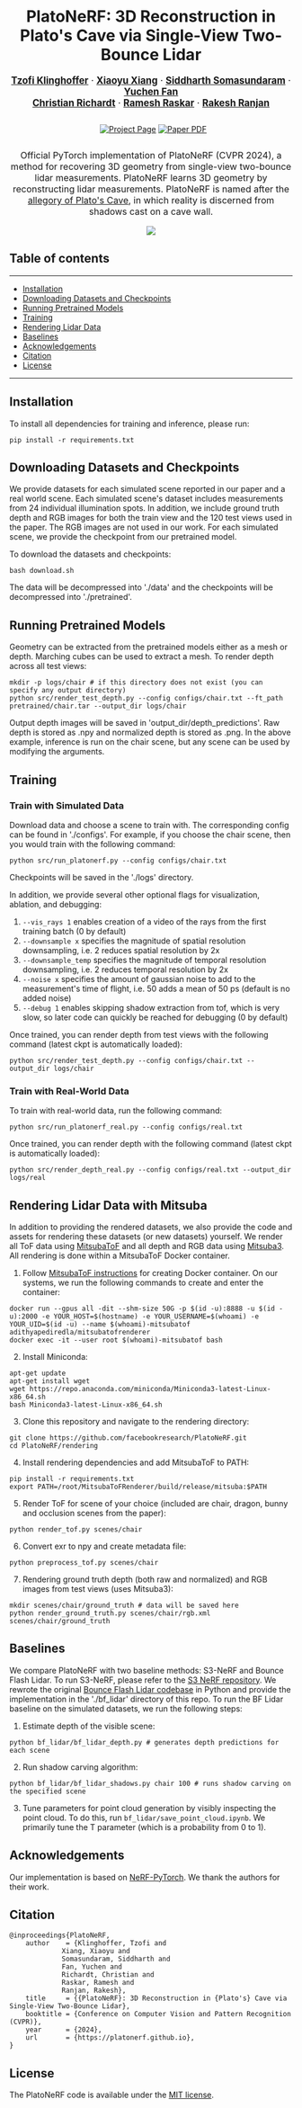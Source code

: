 <div align="center">
  <h1>PlatoNeRF: 3D Reconstruction in Plato's Cave via Single-View Two-Bounce Lidar</h1>

  <p style="font-size:1.2em">
    <a href="https://tzofi.github.io/"><strong>Tzofi Klinghoffer</strong></a> ·
    <a href="https://engineering.purdue.edu/people/xiaoyu.xiang.1"><strong>Xiaoyu Xiang</strong></a> ·
    <a href="https://sidsoma.github.io/"><strong>Siddharth Somasundaram</strong></a> ·
    <a href="https://ychfan.github.io/"><strong>Yuchen Fan</strong></a><br> 
    <a href="https://richardt.name/"><strong>Christian Richardt</strong></a> · 
    <a href="https://www.media.mit.edu/people/raskar/overview/"><strong>Ramesh Raskar</strong></a> ·
    <a href=""><strong>Rakesh Ranjan</strong></a>
  </p>

  <p align="center" style="margin: 2em auto;">
    <a href='https://platonerf.github.io' style='padding-left: 0.5rem;'><img src='https://img.shields.io/badge/PlatoNeRF-Project_page-orange?style=flat&logo=googlechrome&logoColor=orange' alt='Project Page'></a>
    <a href='https://arxiv.org/abs/2312.14239'><img src='https://img.shields.io/badge/arXiv-Paper_PDF-red?style=flat&logo=arXiv&logoColor=green' alt='Paper PDF'></a>
  </p>

  <p align="center" style="font-size:16px">Official PyTorch implementation of PlatoNeRF (CVPR 2024), a method for recovering 3D geometry from single-view two-bounce lidar measurements. PlatoNeRF learns 3D geometry by reconstructing lidar measurements. PlatoNeRF is named after the <a href="https://en.wikipedia.org/wiki/Allegory_of_the_cave">allegory of Plato's Cave</a>, in which reality is discerned from shadows cast on a cave wall.</p>
  <p align="center">
    <img src="media/teaser.gif" />
  </p>
</div>

## Table of contents
-----
  * [Installation](#Installation)
  * [Downloading Datasets and Checkpoints](#downloading-datasets-and-checkpoints)
  * [Running Pretrained Models](#running-pretrained-models)
  * [Training](#Training)
  * [Rendering Lidar Data](#rendering-lidar-data-with-mitsuba)
  * [Baselines](#Baselines)
  * [Acknowledgements](#Acknowledgements)
  * [Citation](#Citation)
  * [License](#License)
------

## Installation

To install all dependencies for training and inference, please run:

```
pip install -r requirements.txt
```

## Downloading Datasets and Checkpoints

We provide datasets for each simulated scene reported in our paper and a real world scene. Each simulated scene's dataset includes measurements from 24 individual illumination spots. In addition, we include ground truth depth and RGB images for both the train view and the 120 test views used in the paper. The RGB images are not used in our work. For each simulated scene, we provide the checkpoint from our pretrained model.

To download the datasets and checkpoints:

```
bash download.sh
```

The data will be decompressed into './data' and the checkpoints will be decompressed into './pretrained'.

## Running Pretrained Models

Geometry can be extracted from the pretrained models either as a mesh or depth. Marching cubes can be used to extract a mesh. To render depth across all test views:

```
mkdir -p logs/chair # if this directory does not exist (you can specify any output directory)
python src/render_test_depth.py --config configs/chair.txt --ft_path pretrained/chair.tar --output_dir logs/chair
```

Output depth images will be saved in 'output\_dir/depth\_predictions'. Raw depth is stored as .npy and normalized depth is stored as .png. In the above example, inference is run on the chair scene, but any scene can be used by modifying the arguments.

## Training

### Train with Simulated Data

Download data and choose a scene to train with. The corresponding config can be found in './configs'. For example, if you choose the chair scene, then you would train with the following command:

```
python src/run_platonerf.py --config configs/chair.txt
```

Checkpoints will be saved in the './logs' directory.

In addition, we provide several other optional flags for visualization, ablation, and debugging:

1. `--vis_rays 1` enables creation of a video of the rays from the first training batch (0 by default)
2. `--downsample x` specifies the magnitude of spatial resolution downsampling, i.e. 2 reduces spatial resolution by 2x 
3. `--downsample_temp` specifies the magnitude of temporal resolution downsampling, i.e. 2 reduces temporal resolution by 2x
4. `--noise x` specifies the amount of gaussian noise to add to the measurement's time of flight, i.e. 50 adds a mean of 50 ps (default is no added noise)
4. `--debug 1` enables skipping shadow extraction from tof, which is very slow, so later code can quickly be reached for debugging (0 by default)

Once trained, you can render depth from test views with the following command (latest ckpt is automatically loaded):

```
python src/render_test_depth.py --config configs/chair.txt --output_dir logs/chair
```

### Train with Real-World Data

To train with real-world data, run the following command:

```
python src/run_platonerf_real.py --config configs/real.txt
```

Once trained, you can render depth with the following command (latest ckpt is automatically loaded):

```
python src/render_depth_real.py --config configs/real.txt --output_dir logs/real
```

## Rendering Lidar Data with Mitsuba

In addition to providing the rendered datasets, we also provide the code and assets for rendering these datasets (or new datasets) yourself. We render all ToF data using [MitsubaToF](https://github.com/cmu-ci-lab/MitsubaToFRenderer) and all depth and RGB data using [Mitsuba3](https://github.com/mitsuba-renderer/mitsuba3). All rendering is done within a MitsubaToF Docker container.

1. Follow [MitsubaToF instructions](https://github.com/cmu-ci-lab/MitsubaToFRenderer) for creating Docker container. On our systems, we run the following commands to create and enter the container:
```
docker run --gpus all -dit --shm-size 50G -p $(id -u):8888 -u $(id -u):2000 -e YOUR_HOST=$(hostname) -e YOUR_USERNAME=$(whoami) -e YOUR_UID=$(id -u) --name $(whoami)-mitsubatof adithyapediredla/mitsubatofrenderer
docker exec -it --user root $(whoami)-mitsubatof bash
```
2. Install Miniconda:
```
apt-get update
apt-get install wget
wget https://repo.anaconda.com/miniconda/Miniconda3-latest-Linux-x86_64.sh
bash Miniconda3-latest-Linux-x86_64.sh
``` 
3. Clone this repository and navigate to the rendering directory:
```
git clone https://github.com/facebookresearch/PlatoNeRF.git
cd PlatoNeRF/rendering
```
4. Install rendering dependencies and add MitsubaToF to PATH:
```
pip install -r requirements.txt
export PATH=/root/MitsubaToFRenderer/build/release/mitsuba:$PATH
```
5. Render ToF for scene of your choice (included are chair, dragon, bunny and occlusion scenes from the paper):
```
python render_tof.py scenes/chair 
```
6. Convert exr to npy and create metadata file:
```
python preprocess_tof.py scenes/chair
```
7. Rendering ground truth depth (both raw and normalized) and RGB images from test views (uses Mitsuba3):
```
mkdir scenes/chair/ground_truth # data will be saved here
python render_ground_truth.py scenes/chair/rgb.xml scenes/chair/ground_truth
```

## Baselines

We compare PlatoNeRF with two baseline methods: S3-NeRF and Bounce Flash Lidar. To run S3-NeRF, please refer to the [S3 NeRF repository](https://github.com/ywq/s3nerf). We rewrote the original [Bounce Flash Lidar codebase](https://github.com/co24401/BounceFlashLidar) in Python and provide the implementation in the './bf\_lidar' directory of this repo. To run the BF Lidar baseline on the simulated datasets, we run the following steps:

1. Estimate depth of the visible scene:
```
python bf_lidar/bf_lidar_depth.py # generates depth predictions for each scene
```
2. Run shadow carving algorithm:
```
python bf_lidar/bf_lidar_shadows.py chair 100 # runs shadow carving on the specified scene
```
3. Tune parameters for point cloud generation by visibly inspecting the point cloud. To do this, run `bf_lidar/save_point_cloud.ipynb`. We primarily tune the T parameter (which is a probability from 0 to 1).

## Acknowledgements

Our implementation is based on [NeRF-PyTorch](https://github.com/yenchenlin/nerf-pytorch). We thank the authors for their work.

## Citation

```
@inproceedings{PlatoNeRF,
	author    = {Klinghoffer, Tzofi and
		     Xiang, Xiaoyu and
		     Somasundaram, Siddharth and
		     Fan, Yuchen and 
		     Richardt, Christian and
		     Raskar, Ramesh and
		     Ranjan, Rakesh},
	title     = {{PlatoNeRF}: 3D Reconstruction in {Plato's} Cave via Single-View Two-Bounce Lidar},
	booktitle = {Conference on Computer Vision and Pattern Recognition (CVPR)},
	year      = {2024},
	url       = {https://platonerf.github.io},
}
```

## License

The PlatoNeRF code is available under the [MIT license](LICENSE).
